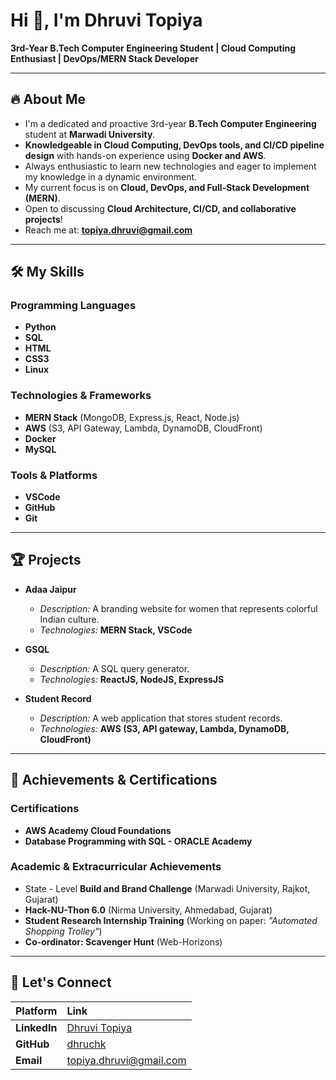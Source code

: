 # Hi 👋, I'm Dhruvi Topiya

**3rd-Year B.Tech Computer Engineering Student | Cloud Computing Enthusiast | DevOps/MERN Stack Developer**

---

## 🔥 About Me

* I'm a dedicated and proactive 3rd-year **B.Tech Computer Engineering** student at **Marwadi University**.
* **Knowledgeable in Cloud Computing, DevOps tools, and CI/CD pipeline design** with hands-on experience using **Docker and AWS**.
* Always enthusiastic to learn new technologies and eager to implement my knowledge in a dynamic environment.
* My current focus is on **Cloud, DevOps, and Full-Stack Development (MERN)**.
* Open to discussing **Cloud Architecture, CI/CD, and collaborative projects**!
* Reach me at: **topiya.dhruvi@gmail.com**

---

## 🛠️ My Skills

### Programming Languages
* **Python**
* **SQL**
* **HTML**
* **CSS3**
* **Linux**

### Technologies & Frameworks
* **MERN Stack** (MongoDB, Express.js, React, Node.js)
* **AWS** (S3, API Gateway, Lambda, DynamoDB, CloudFront)
* **Docker**
* **MySQL**

### Tools & Platforms
* **VSCode**
* **GitHub**
* **Git**

---

## 🏆 Projects

* **Adaa Jaipur**
    * *Description:* A branding website for women that represents colorful Indian culture.
    * *Technologies:* **MERN Stack, VSCode**

* **GSQL**
    * *Description:* A SQL query generator.
    * *Technologies:* **ReactJS, NodeJS, ExpressJS**

* **Student Record**
    * *Description:* A web application that stores student records.
    * *Technologies:* **AWS (S3, API gateway, Lambda, DynamoDB, CloudFront)**

---

## 🌟 Achievements & Certifications

### Certifications
* **AWS Academy Cloud Foundations**
* **Database Programming with SQL - ORACLE Academy**

### Academic & Extracurricular Achievements
* State - Level **Build and Brand Challenge** (Marwadi University, Rajkot, Gujarat)
* **Hack-NU-Thon 6.0** (Nirma University, Ahmedabad, Gujarat)
* **Student Research Internship Training** (Working on paper: *"Automated Shopping Trolley"*)
* **Co-ordinator: Scavenger Hunt** (Web-Horizons)

---

## 🤝 Let's Connect

| Platform | Link |
| :--- | :--- |
| **LinkedIn** | [Dhruvi Topiya](https://www.linkedin.com/in/dhruvi-topiya) |
| **GitHub** | [dhruchk](https://github.com/dhruchk) |
| **Email** | topiya.dhruvi@gmail.com |
